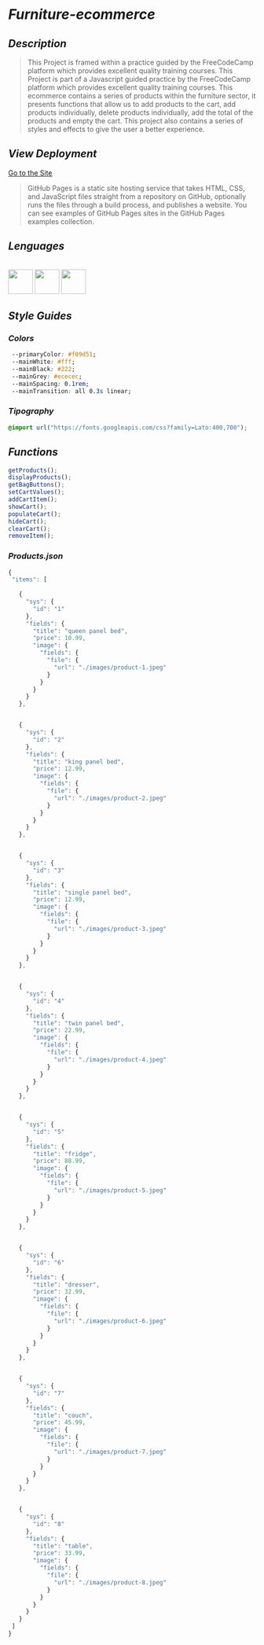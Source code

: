# _Furniture-ecommerce_

 ## _Description_
 >This Project is framed within a practice guided by the FreeCodeCamp platform which provides excellent quality training courses.
  This Project is part of a Javascript guided practice by the FreeCodeCamp platform which provides excellent quality training courses.
  This ecommerce contains a series of products within the furniture sector, it presents functions that allow us to add products to the cart, add products individually,     delete products individually, add the total of the products and empty the cart.
  This project also contains a series of styles and effects to give the user a better experience.

## _View Deployment_
[Go to the Site](https://fernandomoyano.github.io/Furniture-ecommerce/)
>GitHub Pages is a static site hosting service that takes HTML, CSS, and JavaScript files straight from a repository on GitHub, optionally runs the files through a build process, and publishes a website. You can see examples of GitHub Pages sites in the GitHub Pages examples collection.


## _Lenguages_
<link rel="stylesheet" href="devicon.min.css">

<div "style=inline_block"><br>

 <img width="50px" height="50px" src="https://cdn.jsdelivr.net/gh/devicons/devicon/icons/html5/html5-original-wordmark.svg" />
 <img width="50px" height="50px" src="https://cdn.jsdelivr.net/gh/devicons/devicon/icons/css3/css3-original-wordmark.svg" />
 <img width="50px" height="50px" src="https://cdn.jsdelivr.net/gh/devicons/devicon/icons/javascript/javascript-original.svg" />
 </div>
 
 ## _Style Guides_
 
 ### _Colors_
 ``` css
  --primaryColor: #f09d51;
  --mainWhite: #fff;
  --mainBlack: #222;
  --mainGrey: #ececec;
  --mainSpacing: 0.1rem;
  --mainTransition: all 0.3s linear;
 ```
 
 ### _Tipography_
 ``` css
 @import url("https://fonts.googleapis.com/css?family=Lato:400,700");
 ```
 ## _Functions_
 ``` javascript
 getProducts();
 displayProducts();
 getBagButtons();
 setCartValues();
 addCartItem();
 showCart();
 populateCart();
 hideCart();
 clearCart();
 removeItem();
 ```
 ### _Products.json_
 ``` javascript
 {
  "items": [
    
    {
      "sys": {
        "id": "1"
      },
      "fields": {
        "title": "queen panel bed",
        "price": 10.99,
        "image": {
          "fields": {
            "file": {
              "url": "./images/product-1.jpeg"
            }
          }
        }
      }
    },


    {
      "sys": {
        "id": "2"
      },
      "fields": {
        "title": "king panel bed",
        "price": 12.99,
        "image": {
          "fields": {
            "file": {
              "url": "./images/product-2.jpeg"
            }
          }
        }
      }
    },


    {
      "sys": {
        "id": "3"
      },
      "fields": {
        "title": "single panel bed",
        "price": 12.99,
        "image": {
          "fields": {
            "file": {
              "url": "./images/product-3.jpeg"
            }
          }
        }
      }
    },


    {
      "sys": {
        "id": "4"
      },
      "fields": {
        "title": "twin panel bed",
        "price": 22.99,
        "image": {
          "fields": {
            "file": {
              "url": "./images/product-4.jpeg"
            }
          }
        }
      }
    },


    {
      "sys": {
        "id": "5"
      },
      "fields": {
        "title": "fridge",
        "price": 88.99,
        "image": {
          "fields": {
            "file": {
              "url": "./images/product-5.jpeg"
            }
          }
        }
      }
    },


    {
      "sys": {
        "id": "6"
      },
      "fields": {
        "title": "dresser",
        "price": 32.99,
        "image": {
          "fields": {
            "file": {
              "url": "./images/product-6.jpeg"
            }
          }
        }
      }
    },


    {
      "sys": {
        "id": "7"
      },
      "fields": {
        "title": "couch",
        "price": 45.99,
        "image": {
          "fields": {
            "file": {
              "url": "./images/product-7.jpeg"
            }
          }
        }
      }
    },


    {
      "sys": {
        "id": "8"
      },
      "fields": {
        "title": "table",
        "price": 33.99,
        "image": {
          "fields": {
            "file": {
              "url": "./images/product-8.jpeg"
            }
          }
        }
      }
    }
  ]
}
```
 

